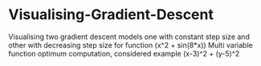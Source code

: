 # Visualising-Gradient-Descent
Visualising two gradient descent models one with constant step size and other with decreasing step size for function (x^2 + sin(8*x))
Multi variable function optimum computation, considered example (x-3)^2 + (y-5)^2
